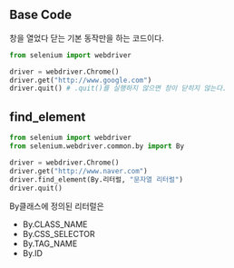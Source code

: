 ## Base Code

창을 열었다 닫는 기본 동작만을 하는 코드이다.

```python
from selenium import webdriver

driver = webdriver.Chrome()
driver.get("http://www.google.com")
driver.quit() # .quit()를 실행하지 않으면 창이 닫히지 않는다.
```

## find_element

```python
from selenium import webdriver
from selenium.webdriver.common.by import By

driver = webdriver.Chrome()
driver.get("http://www.naver.com")
driver.find_element(By.리터럴, "문자열 리터럴")
driver.quit()
```

By클래스에 정의된 리터럴은

* By.CLASS_NAME
* By.CSS_SELECTOR
* By.TAG_NAME
* By.ID
